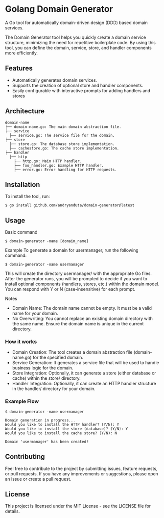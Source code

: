 # Golang Domain Generator
A Go tool for automatically domain-driven design (DDD) based domain services.

The Domain Generator tool helps you quickly create a domain service structure, minimizing the need for repetitive boilerplate code. By using this tool, you can define the domain, service, store, and handler components more efficiently.

## Features
- Automatically generates domain services.
- Supports the creation of optional store and handler components.
- Easily configurable with interactive prompts for adding handlers and stores

## Architecture
```
domain-name
├── domain-name.go: The main domain abstraction file.
├── service
  ├── service.go: The service file for the domain.
├── store
  ├── store.go: The database store implementation.
  ├── cachestore.go: The cache store implementation.
├── handler
  ├── http
    ├── http.go: Main HTTP handler.
    ├── foo_handler.go: Example HTTP handler.
    ├── error.go: Error handling for HTTP requests.
```

## Installation

To install the tool, run:

```
$ go install github.com/andryanduta/domain-generator@latest
```

## Usage
Basic command
```
$ domain-generator -name [domain_name]
```

Example
To generate a domain for usermanager, run the following command:
```
$ domain-generator -name usermanager
```
This will create the directory usermanager/ with the appropriate Go files. After the generator runs, you will be prompted to decide if you want to install optional components (handlers, stores, etc.) within the domain model. You can respond with Y or N (case-insensitive) for each prompt.

Notes
- Domain Name: The domain name cannot be empty. It must be a valid name for your domain.
- No Overwriting: You cannot replace an existing domain directory with the same name. Ensure the domain name is unique in the current directory.

### How it works
- Domain Creation: The tool creates a domain abstraction file (domain-name.go) for the specified domain.
- Service Generation: It generates a service file that will be used to handle business logic for the domain.
- Store Integration: Optionally, it can generate a store (either database or cache) within the store/ directory.
- Handler Integration: Optionally, it can create an HTTP handler structure in the handler/ directory for your domain.

### Example Flow
```
$ domain-generator -name usermanager

Domain generation in progress...
Would you like to install the HTTP handler? (Y/N): Y
Would you like to install the store (database)? (Y/N): Y
Would you like to install the cache store? (Y/N): N

Domain 'usermanager' has been created!
```

## Contributing
Feel free to contribute to the project by submitting issues, feature requests, or pull requests. If you have any improvements or suggestions, please open an issue or create a pull request.

## License
This project is licensed under the MIT License - see the LICENSE file for details.
